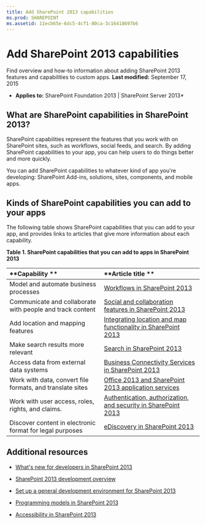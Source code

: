 ```yaml
---
title: Add SharePoint 2013 capabilities
ms.prod: SHAREPOINT
ms.assetid: 11ecb65e-6dc5-4cf1-80ca-3c16418697b6
---
```



# Add SharePoint 2013 capabilities
Find overview and how-to information about adding SharePoint 2013 features and capabilities to custom apps. 
 **Last modified:** September 17, 2015
  
    
    

 * **Applies to:** SharePoint Foundation 2013 | SharePoint Server 2013* 
## What are SharePoint capabilities in SharePoint 2013?
<a name="bkmk_whatIs"> </a>

SharePoint capabilities represent the features that you work with on SharePoint sites, such as workflows, social feeds, and search. By adding SharePoint capabilities to your app, you can help users to do things better and more quickly. 
  
    
    
You can add SharePoint capabilities to whatever kind of app you're developing: SharePoint Add-ins, solutions, sites, components, and mobile apps. 
  
    
    

## Kinds of SharePoint capabilities you can add to your apps
<a name="bkmk_inThisSection"> </a>

The following table shows SharePoint capabilities that you can add to your app, and provides links to articles that give more information about each capability. 
  
    
    

**Table 1. SharePoint capabilities that you can add to apps in SharePoint 2013**


|**Capability **|**Article title **|
|:-----|:-----|
|Model and automate business processes | [Workflows in SharePoint 2013](workflows-in-sharepoint-2013.md)|
|Communicate and collaborate with people and track content | [Social and collaboration features in SharePoint 2013](social-and-collaboration-features-in-sharepoint-2013.md)|
|Add location and mapping features | [Integrating location and map functionality in SharePoint 2013](integrating-location-and-map-functionality-in-sharepoint-2013.md)|
|Make search results more relevant | [Search in SharePoint 2013](search-in-sharepoint-2013.md)|
|Access data from external data systems | [Business Connectivity Services in SharePoint 2013](business-connectivity-services-in-sharepoint-2013.md)|
|Work with data, convert file formats, and translate sites | [Office 2013 and SharePoint 2013 application services](office-2013-and-sharepoint-2013-application-services.md)|
|Work with user access, roles, rights, and claims. | [Authentication, authorization, and security in SharePoint 2013](authentication-authorization-and-security-in-sharepoint-2013.md)|
|Discover content in electronic format for legal purposes | [eDiscovery in SharePoint 2013](ediscovery-in-sharepoint-2013.md)|
   

## Additional resources
<a name="bk_addresources"> </a>


-  [What's new for developers in SharePoint 2013](what’s-new-for-developers-in-sharepoint-2013.md)
    
  
-  [SharePoint 2013 development overview](sharepoint-2013-development-overview.md)
    
  
-  [Set up a general development environment for SharePoint 2013](set-up-a-general-development-environment-for-sharepoint-2013.md)
    
  
-  [Programming models in SharePoint 2013](programming-models-in-sharepoint-2013.md)
    
  
-  [Accessibility in SharePoint 2013](accessibility-in-sharepoint-2013.md)
    
  

  
    
    

